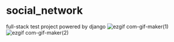 # social_network
full-stack test project powered by django
![ezgif com-gif-maker(1)](https://user-images.githubusercontent.com/25802489/191309348-3c8a1b26-1e84-48d7-a1bb-82fe5faf1875.gif)![ezgif com-gif-maker(2)](https://user-images.githubusercontent.com/25802489/191309684-6e03d0c7-ae45-479b-a372-b6c8f4463420.gif)

